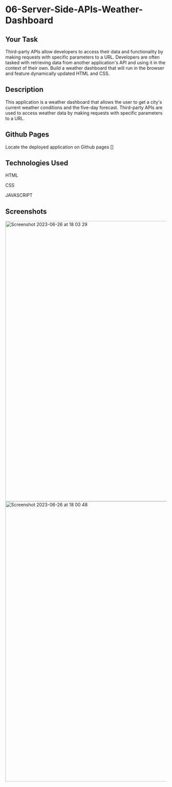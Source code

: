 # 06-Server-Side-APIs-Weather-Dashboard

## Your Task

Third-party APIs allow developers to access their data and functionality by making requests with specific parameters to a URL. Developers are often tasked with retrieving data from another application's API and using it in the context of their own.  Build a weather dashboard that will run in the browser and feature dynamically updated HTML and CSS.

## Description

This application is a  weather dashboard that allows the user to get a city's current weather conditions and the five-day forecast. Third-party APIs are used to access weather data by making requests with specific parameters to a URL. 

## Github Pages

Locate the deployed application on Github pages [] 

## Technologies Used
HTML

CSS 

JAVASCRIPT

## Screenshots

<img width="873" alt="Screenshot 2023-06-26 at 18 03 29" src="https://github.com/Ze7Hu/Weather-dash/assets/123417090/89c59596-a64c-41b2-8756-1e8fda4a4a25">



<img width="873" alt="Screenshot 2023-06-26 at 18 00 48" src="https://github.com/Ze7Hu/Weather-dash/assets/123417090/2656bd6d-69ad-4a36-8677-f49d3d1ac570">
